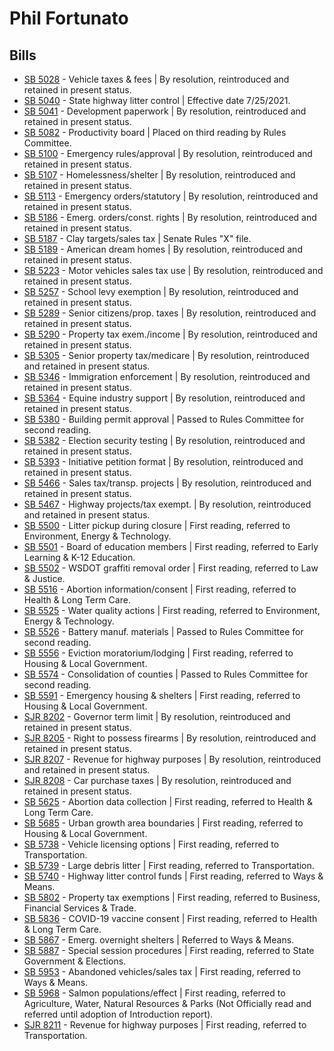 # Phil Fortunato
## Bills
* [SB 5028](/bill/2021-22/sb/5028/) - Vehicle taxes & fees | By resolution, reintroduced and retained in present status.
* [SB 5040](/bill/2021-22/sb/5040/) - State highway litter control | Effective date 7/25/2021.
* [SB 5041](/bill/2021-22/sb/5041/) - Development paperwork | By resolution, reintroduced and retained in present status.
* [SB 5082](/bill/2021-22/sb/5082/) - Productivity board | Placed on third reading by Rules Committee.
* [SB 5100](/bill/2021-22/sb/5100/) - Emergency rules/approval | By resolution, reintroduced and retained in present status.
* [SB 5107](/bill/2021-22/sb/5107/) - Homelessness/shelter | By resolution, reintroduced and retained in present status.
* [SB 5113](/bill/2021-22/sb/5113/) - Emergency orders/statutory | By resolution, reintroduced and retained in present status.
* [SB 5186](/bill/2021-22/sb/5186/) - Emerg. orders/const. rights | By resolution, reintroduced and retained in present status.
* [SB 5187](/bill/2021-22/sb/5187/) - Clay targets/sales tax | Senate Rules "X" file.
* [SB 5189](/bill/2021-22/sb/5189/) - American dream homes | By resolution, reintroduced and retained in present status.
* [SB 5223](/bill/2021-22/sb/5223/) - Motor vehicles sales tax use | By resolution, reintroduced and retained in present status.
* [SB 5257](/bill/2021-22/sb/5257/) - School levy exemption | By resolution, reintroduced and retained in present status.
* [SB 5289](/bill/2021-22/sb/5289/) - Senior citizens/prop. taxes | By resolution, reintroduced and retained in present status.
* [SB 5290](/bill/2021-22/sb/5290/) - Property tax exem./income | By resolution, reintroduced and retained in present status.
* [SB 5305](/bill/2021-22/sb/5305/) - Senior property tax/medicare | By resolution, reintroduced and retained in present status.
* [SB 5346](/bill/2021-22/sb/5346/) - Immigration enforcement | By resolution, reintroduced and retained in present status.
* [SB 5364](/bill/2021-22/sb/5364/) - Equine industry support | By resolution, reintroduced and retained in present status.
* [SB 5380](/bill/2021-22/sb/5380/) - Building permit approval | Passed to Rules Committee for second reading.
* [SB 5382](/bill/2021-22/sb/5382/) - Election security testing | By resolution, reintroduced and retained in present status.
* [SB 5393](/bill/2021-22/sb/5393/) - Initiative petition format | By resolution, reintroduced and retained in present status.
* [SB 5466](/bill/2021-22/sb/5466/) - Sales tax/transp. projects | By resolution, reintroduced and retained in present status.
* [SB 5467](/bill/2021-22/sb/5467/) - Highway projects/tax exempt. | By resolution, reintroduced and retained in present status.
* [SB 5500](/bill/2021-22/sb/5500/) - Litter pickup during closure | First reading, referred to Environment, Energy & Technology.
* [SB 5501](/bill/2021-22/sb/5501/) - Board of education members | First reading, referred to Early Learning & K-12 Education.
* [SB 5502](/bill/2021-22/sb/5502/) - WSDOT graffiti removal order | First reading, referred to Law & Justice.
* [SB 5516](/bill/2021-22/sb/5516/) - Abortion information/consent | First reading, referred to Health & Long Term Care.
* [SB 5525](/bill/2021-22/sb/5525/) - Water quality actions | First reading, referred to Environment, Energy & Technology.
* [SB 5526](/bill/2021-22/sb/5526/) - Battery manuf. materials | Passed to Rules Committee for second reading.
* [SB 5556](/bill/2021-22/sb/5556/) - Eviction moratorium/lodging | First reading, referred to Housing & Local Government.
* [SB 5574](/bill/2021-22/sb/5574/) - Consolidation of counties | Passed to Rules Committee for second reading.
* [SB 5591](/bill/2021-22/sb/5591/) - Emergency housing & shelters | First reading, referred to Housing & Local Government.
* [SJR 8202](/bill/2021-22/sjr/8202/) - Governor term limit | By resolution, reintroduced and retained in present status.
* [SJR 8205](/bill/2021-22/sjr/8205/) - Right to possess firearms | By resolution, reintroduced and retained in present status.
* [SJR 8207](/bill/2021-22/sjr/8207/) - Revenue for highway purposes | By resolution, reintroduced and retained in present status.
* [SJR 8208](/bill/2021-22/sjr/8208/) - Car purchase taxes | By resolution, reintroduced and retained in present status.
* [SB 5625](/bill/2021-22/sb/5625/) - Abortion data collection | First reading, referred to Health & Long Term Care.
* [SB 5685](/bill/2021-22/sb/5685/) - Urban growth area boundaries | First reading, referred to Housing & Local Government.
* [SB 5738](/bill/2021-22/sb/5738/) - Vehicle licensing options | First reading, referred to Transportation.
* [SB 5739](/bill/2021-22/sb/5739/) - Large debris litter | First reading, referred to Transportation.
* [SB 5740](/bill/2021-22/sb/5740/) - Highway litter control funds | First reading, referred to Ways & Means.
* [SB 5802](/bill/2021-22/sb/5802/) - Property tax exemptions | First reading, referred to Business, Financial Services & Trade.
* [SB 5836](/bill/2021-22/sb/5836/) - COVID-19 vaccine consent | First reading, referred to Health & Long Term Care.
* [SB 5867](/bill/2021-22/sb/5867/) - Emerg. overnight shelters | Referred to Ways & Means.
* [SB 5887](/bill/2021-22/sb/5887/) - Special session procedures | First reading, referred to State Government & Elections.
* [SB 5953](/bill/2021-22/sb/5953/) - Abandoned vehicles/sales tax | First reading, referred to Ways & Means.
* [SB 5968](/bill/2021-22/sb/5968/) - Salmon populations/effect | First reading, referred to Agriculture, Water, Natural Resources & Parks (Not Officially read and referred until adoption of Introduction report).
* [SJR 8211](/bill/2021-22/sjr/8211/) - Revenue for highway purposes | First reading, referred to Transportation.
